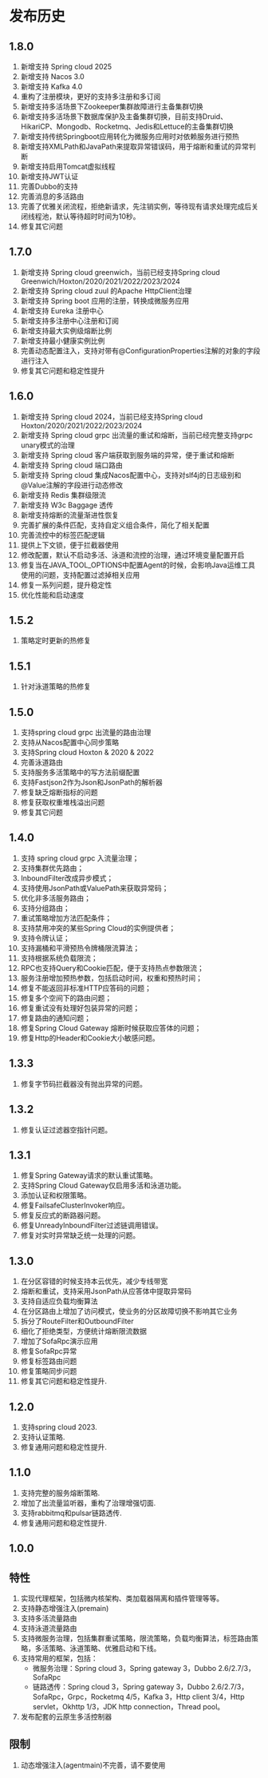 # 发布历史

## 1.8.0

1. 新增支持 Spring cloud 2025
2. 新增支持 Nacos 3.0
3. 新增支持 Kafka 4.0
4. 重构了注册模块，更好的支持多注册和多订阅
5. 新增支持多活场景下Zookeeper集群故障进行主备集群切换
6. 新增支持多活场景下数据库保护及主备集群切换，目前支持Druid、HikariCP、Mongodb、Rocketmq、Jedis和Lettuce的主备集群切换
7. 新增支持传统Springboot应用转化为微服务应用时对依赖服务进行预热
8. 新增支持XMLPath和JavaPath来提取异常错误码，用于熔断和重试的异常判断
9. 新增支持启用Tomcat虚拟线程
10. 新增支持JWT认证
11. 完善Dubbo的支持 
12. 完善消息的多活路由 
13. 完善了优雅关闭流程，拒绝新请求，先注销实例，等待现有请求处理完成后关闭线程池，默认等待超时时间为10秒。
14. 修复其它问题

## 1.7.0

1. 新增支持 Spring cloud greenwich，当前已经支持Spring cloud Greenwich/Hoxton/2020/2021/2022/2023/2024
2. 新增支持 Spring cloud zuul 的Apache HttpClient治理
3. 新增支持 Spring boot 应用的注册，转换成微服务应用
4. 新增支持 Eureka 注册中心
5. 新增支持多注册中心注册和订阅
6. 新增支持最大实例级熔断比例
7. 新增支持最小健康实例比例
8. 完善动态配置注入，支持对带有@ConfigurationProperties注解的对象的字段进行注入
9. 修复其它问题和稳定性提升

## 1.6.0

1. 新增支持 Spring cloud 2024，当前已经支持Spring cloud Hoxton/2020/2021/2022/2023/2024
2. 新增支持 Spring cloud grpc 出流量的重试和熔断，当前已经完整支持grpc unary模式的治理
3. 新增支持 Spring cloud 客户端获取到服务端的异常，便于重试和熔断 
4. 新增支持 Spring cloud 端口路由
5. 新增支持 Spring cloud 集成Nacos配置中心，支持对slf4j的日志级别和@Value注解的字段进行动态修改
6. 新增支持 Redis 集群级限流 
7. 新增支持 W3c Baggage 透传
8. 新增支持熔断的流量渐进性恢复 
9. 完善扩展的条件匹配，支持自定义组合条件，简化了相关配置 
10. 完善流控中的标签匹配逻辑 
11. 提供上下文锁，便于拦截器使用 
12. 修改配置，默认不启动多活、泳道和流控的治理，通过环境变量配置开启 
13. 修复当在JAVA_TOOL_OPTIONS中配置Agent的时候，会影响Java运维工具使用的问题，支持配置过滤掉相关应用 
14. 修复一系列问题，提升稳定性 
15. 优化性能和启动速度

## 1.5.2

1. 策略定时更新的热修复

## 1.5.1

1. 针对泳道策略的热修复

## 1.5.0

1. 支持spring cloud grpc 出流量的路由治理
2. 支持从Nacos配置中心同步策略
3. 支持Spring cloud Hoxton & 2020 & 2022
4. 完善泳道路由
5. 支持服务多活策略中的写方法前缀配置
6. 支持Fastjson2作为Json和JsonPath的解析器
7. 修复缺乏熔断指标的问题
8. 修复获取权重堆栈溢出问题
9. 修复其它问题

## 1.4.0

1. 支持 spring cloud grpc 入流量治理；
2. 支持集群优先路由；
3. InboundFilter改成异步模式；
4. 支持使用JsonPath或ValuePath来获取异常码；
5. 优化非多活服务路由；
6. 支持分组路由；
7. 重试策略增加方法匹配条件； 
8. 支持禁用冲突的某些Spring Cloud的实例提供者；
9. 支持令牌认证；
10. 支持漏桶和平滑预热令牌桶限流算法； 
11. 支持根据系统负载限流；
12. RPC也支持Query和Cookie匹配，便于支持热点参数限流；
13. 服务注册增加预热参数，包括启动时间，权重和预热时间； 
14. 修复不能返回非标准HTTP应答码的问题； 
15. 修复多个空间下的路由问题； 
16. 修复重试没有处理好包装异常的问题； 
17. 修复路由的通知问题； 
18. 修复Spring Cloud Gateway 熔断时候获取应答体的问题； 
19. 修复Http的Header和Cookie大小敏感问题。

## 1.3.3

1. 修复字节码拦截器没有抛出异常的问题。

## 1.3.2

1. 修复认证过滤器空指针问题。

## 1.3.1
1. 修复Spring Gateway请求的默认重试策略。
2. 支持Spring Cloud Gateway仅启用多活和泳道功能。
3. 添加认证和权限策略。
4. 修复FailsafeClusterInvoker响应。
5. 修复反应式的断路器问题。
6. 修复UnreadyInboundFilter过滤链调用错误。
7. 修复对实时异常缺乏统一处理的问题。

## 1.3.0
1. 在分区容错的时候支持本云优先，减少专线带宽
2. 熔断和重试，支持采用JsonPath从应答体中提取异常码
3. 支持自适应负载均衡算法
4. 在分区路由上增加了访问模式，使业务的分区故障切换不影响其它业务
5. 拆分了RouteFilter和OutboundFilter
6. 细化了拒绝类型，方便统计熔断限流数据
7. 增加了SofaRpc演示应用
8. 修复SofaRpc异常
9. 修复标签路由问题 
10. 修复策略同步问题
11. 修复其它问题和稳定性提升.

## 1.2.0

1. 支持spring cloud 2023.
2. 支持认证策略.
3. 修复通用问题和稳定性提升.

## 1.1.0

1. 支持完整的服务熔断策略.
2. 增加了出流量监听器，重构了治理增强切面.
3. 支持rabbitmq和pulsar链路透传.
4. 修复通用问题和稳定性提升.

## 1.0.0

## 特性
1. 实现代理框架，包括微内核架构、类加载器隔离和插件管理等等。
2. 支持静态增强注入(premain)
3. 支持多活流量路由
4. 支持泳道流量路由
5. 支持微服务治理，包括集群重试策略，限流策略，负载均衡算法，标签路由策略，多活策略、泳道策略、优雅启动和下线。
6. 支持常用的框架，包括：
   - 微服务治理：Spring cloud 3，Spring gateway 3，Dubbo 2.6/2.7/3，SofaRpc
   - 链路透传：Spring cloud 3，Spring gateway 3，Dubbo 2.6/2.7/3，SofaRpc，Grpc，Rocketmq 4/5，Kafka 3，Http client 3/4，Http servlet，Okhttp 1/3，JDK http connection，Thread pool。
7. 发布配套的云原生多活控制器

## 限制
1. 动态增强注入(agentmain)不完善，请不要使用

